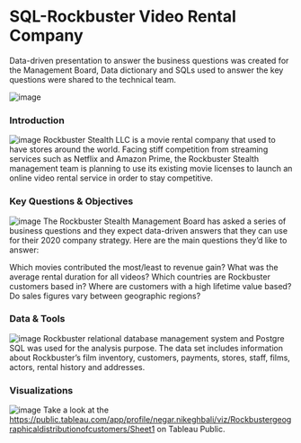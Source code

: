 # SQL-Rockbuster Video Rental Company
Data-driven presentation to answer the business questions was created for the Management Board, Data dictionary and SQLs used to answer the key questions were shared to the technical team.

![image](https://github.com/NegarNikeghbali/SQL-RockbusterVideoRental/assets/169043785/d11b1d8d-b996-438f-9fdd-bc9e855ccc57)
### Introduction
![image](https://github.com/NegarNikeghbali/SQL-RockbusterVideoRental/assets/169043785/61c1ee9e-0543-4a00-a189-98267b727086)
Rockbuster Stealth LLC is a movie rental company that used to have stores around the world. Facing stiff competition from streaming services such as Netflix and Amazon Prime, the Rockbuster Stealth management team is planning to use its existing movie licenses to launch an online video rental service in order to stay competitive.


### Key Questions & Objectives
![image](https://github.com/NegarNikeghbali/SQL-RockbusterVideoRental/assets/169043785/61c1ee9e-0543-4a00-a189-98267b727086)
The Rockbuster Stealth Management Board has asked a series of business questions and they expect data-driven answers that they can use for their 2020 company strategy. Here are the main questions they’d like to answer:

Which movies contributed the most/least to revenue gain?
What was the average rental duration for all videos?
Which countries are Rockbuster customers based in?
Where are customers with a high lifetime value based?
Do sales figures vary between geographic regions?

### Data & Tools
![image](https://github.com/NegarNikeghbali/SQL-RockbusterVideoRental/assets/169043785/2bd07f2e-2e17-4cd0-a642-86afb8c837cc)
Rockbuster relational database management system and Postgre SQL was used for the analysis purpose. The data set includes information about Rockbuster’s film inventory, customers, payments, stores, staff, films, actors, rental history and addresses.


### Visualizations
![image](https://github.com/NegarNikeghbali/SQL-RockbusterVideoRental/assets/169043785/c5ee4342-b879-4b0c-afa6-7240685544f8)
Take a look at the https://public.tableau.com/app/profile/negar.nikeghbali/viz/Rockbustergeographicaldistributionofcustomers/Sheet1 on Tableau Public.
